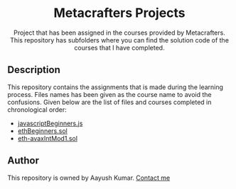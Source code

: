 <div align= "center">
<h1>Metacrafters Projects</h1>
Project that has been assigned in the courses provided by Metacrafters.
This repository has subfolders where you can find the solution code of the courses that I have completed.

</div>

## Description
This repository contains the assignments that is made during the learning process. Files names has been given as the course name to avoid the confusions. Given below are the list of files and courses completed in chronological order:
* [javascriptBeginners.js](https://github.com/Harshh18/Metacrafters_project/blob/main/javascriptBeginners.js)
* [ethBeginners.sol](https://github.com/suraj-aayush/Metacrafters-Course/blob/main/ETH%20+%20AVAX/assessment.sol)
* [eth-avaxIntMod1.sol](https://github.com/suraj-aayush/Metacrafters-Course/blob/main/ETH%20%2B%20AVAX/assessment.sol)



## Author
This repository is owned by Aayush Kumar. [Contact me](mailto:210211200@geu.ac.in)
